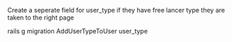 Create a seperate field for user_type if they have free lancer type they are taken to the right page

rails g migration AddUserTypeToUser user_type

<!--
    rails g rolify Role User

    rails db:migrate

    rails g migration AddUserTypeToUser user_type

    update the devise new field to have a user_type field

    go to home index and make the button have the path with the parameters attached to it eg.

    <a class="btn btn-primary btn-lg" href="/user/sign_up?user_type=freelancer" role="button">Create your profile &raquo;</a>

    go back to views/devise/registrations/new and write
      <% if params[:user_type] %>
        <%= f.input :user_type, input_html: { value: params[:user_type] } %>
      <% end %>

    application_controller.rb

     before_action :configure_permitted_parameters, if: :devise_controller?

     protected

     def configure_permitted_parameters
       devise_parameter_sanitizer.permit(:sign_up, keys: [:username])
     end

     user.rb

     after_create :assign_role

     def assign_role
       self.add_role self.user_type.to_sym
     end

     create a test user and check it has the role freelancer in the rails c

     User.last

     User.last.has_role? :freelancer

     rails g scaffold FreelancerProfile user:belongs_to first_name last_name phone suburb postcode country latitude:float longitude:float picture bio:text

     add carrierwave gem and cloudinary

     Bundle

     go to cloudinary download cloudinary.yml file and add it to config/initializers

     rails g uploader FreelancerProfilePicture

     app/uploaders/freelancer_profile_picture_uploader.rb

       include Cloudinary::CarrierWave

    freelancer.rb

    mount_uploader :picture, FreelancerProfilePictureUploader

    update app/views/freelancer_profile/show.html.erb

    <div class="container">
      <div class="row text">
        <div class="col-4 ml-auto mr-auto">
          <div class="card">
            <img src="<%= @freelancer_profile.picture %>" class="card-img-top" alt="">
            <div class="card-body">
              <h5><%= @freelancer_profile.full_name %></h5>
              <p class="card-text"><%= @freelancer_profile.bio %></p>
              <% if @freelancer_profile.user == current_user %>
                <p><%= link_to 'Edit', edit_freelancer_profile_path(@freelancer_profile), class: 'btn btn-outline-warning btn-sm' %></p>
              <% end %>
            </div>

          </div>

        </div>

      </div>

    </div>


    <p id="notice"><%= notice %></p>

    in models/freeelancer_profile.rb

    def full_name
      [first_name, last_name].join(' ')
    end

    Add geocoder gem

    #Add steps

    Add gem friendly_id

    rails g friendly_id

    rails g migration AddSlugToFreelancerProfile slug:uniq

    Add the below to the freelancer_profile model

    extend FriendlyId
    friendly_id :slug_candidates, use: :slugged

    <!-- The below will appear in order based on users with the same name etc... -->

<!--
    def slug_candidates
      [
        [:full_name],
        [:full_name, :suburb, :country],
        [:full_name, :suburb, :postcode, :country]
      ]
    end

    To add the friendly id to all the existing users use the below command in the rails c
    FreelancerProfile.find_each(&:save)


-->
